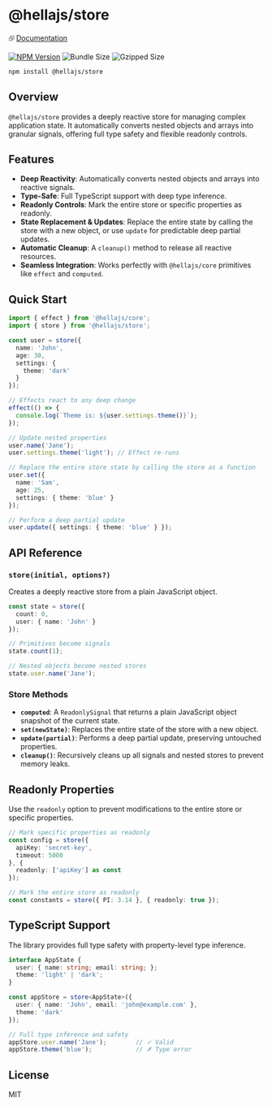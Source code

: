 # @hellajs/store

⮺ [Documentation](https://hellajs.com/reference/store/store)

[![NPM Version](https://img.shields.io/npm/v/@hellajs/store)](https://www.npmjs.com/package/@hellajs/store)
![Bundle Size](https://img.shields.io/badge/bundle-1.72KB-brightgreen) ![Gzipped Size](https://img.shields.io/badge/gzipped-0.68KB-blue)

```bash
npm install @hellajs/store
```

## Overview

`@hellajs/store` provides a deeply reactive store for managing complex application state. It automatically converts nested objects and arrays into granular signals, offering full type safety and flexible readonly controls.

## Features

- **Deep Reactivity**: Automatically converts nested objects and arrays into reactive signals.
- **Type-Safe**: Full TypeScript support with deep type inference.
- **Readonly Controls**: Mark the entire store or specific properties as readonly.
- **State Replacement & Updates**: Replace the entire state by calling the store with a new object, or use `update` for predictable deep partial updates.
- **Automatic Cleanup**: A `cleanup()` method to release all reactive resources.
- **Seamless Integration**: Works perfectly with `@hellajs/core` primitives like `effect` and `computed`.

## Quick Start

```typescript
import { effect } from '@hellajs/core';
import { store } from '@hellajs/store';

const user = store({
  name: 'John',
  age: 30,
  settings: {
    theme: 'dark'
  }
});

// Effects react to any deep change
effect(() => {
  console.log(`Theme is: ${user.settings.theme()}`);
});

// Update nested properties
user.name('Jane');
user.settings.theme('light'); // Effect re-runs

// Replace the entire store state by calling the store as a function
user.set({
  name: 'Sam',
  age: 25,
  settings: { theme: 'blue' }
});

// Perform a deep partial update
user.update({ settings: { theme: 'blue' } });
```

## API Reference

### `store(initial, options?)`
Creates a deeply reactive store from a plain JavaScript object.

```typescript
const state = store({
  count: 0,
  user: { name: 'John' }
});

// Primitives become signals
state.count(1);

// Nested objects become nested stores
state.user.name('Jane');
```

### Store Methods

- **`computed`**: A `ReadonlySignal` that returns a plain JavaScript object snapshot of the current state.
- **`set(newState)`**: Replaces the entire state of the store with a new object.
- **`update(partial)`**: Performs a deep partial update, preserving untouched properties.
- **`cleanup()`**: Recursively cleans up all signals and nested stores to prevent memory leaks.

## Readonly Properties

Use the `readonly` option to prevent modifications to the entire store or specific properties.

```typescript
// Mark specific properties as readonly
const config = store({
  apiKey: 'secret-key',
  timeout: 5000
}, { 
  readonly: ['apiKey'] as const 
});

// Mark the entire store as readonly
const constants = store({ PI: 3.14 }, { readonly: true });
```

## TypeScript Support

The library provides full type safety with property-level type inference.

```typescript
interface AppState {
  user: { name: string; email: string; };
  theme: 'light' | 'dark';
}

const appStore = store<AppState>({
  user: { name: 'John', email: 'john@example.com' },
  theme: 'dark'
});

// Full type inference and safety
appStore.user.name('Jane');        // ✓ Valid
appStore.theme('blue');            // ✗ Type error
```

## License

MIT
